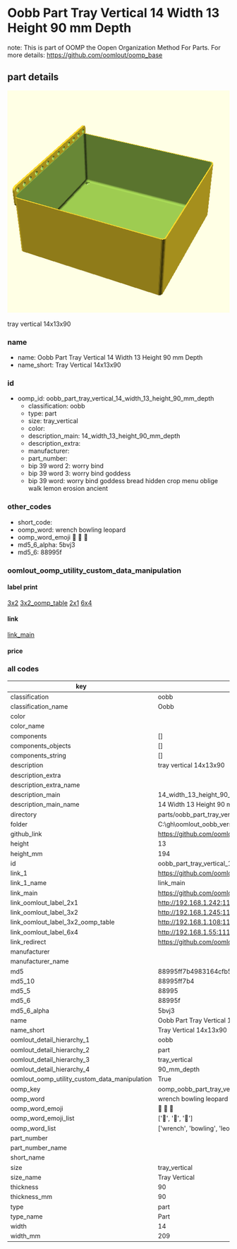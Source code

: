 # Oobb Part Tray Vertical 14 Width 13 Height 90 mm Depth  

note: This is part of OOMP the Oopen Organization Method For Parts. For more details: https://github.com/oomlout/oomp_base

##  part details
  

[![](3dpr.png)](3dpr.png)

tray vertical 14x13x90



### name
* name: Oobb Part Tray Vertical 14 Width 13 Height 90 mm Depth
* name_short: Tray Vertical 14x13x90 
### id
* oomp_id: oobb_part_tray_vertical_14_width_13_height_90_mm_depth
  * classification: oobb
  * type: part
  * size: tray_vertical
  * color: 
  * description_main: 14_width_13_height_90_mm_depth
  * description_extra: 
  * manufacturer: 
  * part_number: 
  * bip 39 word 2: worry bind
  * bip 39 word 3: worry bind goddess
  * bip 39 word: worry bind goddess bread hidden crop menu oblige walk lemon erosion ancient

### other_codes
* short_code: 
* oomp_word: wrench bowling leopard
* oomp_word_emoji :wrench: :bowling: :leopard:
* md5_6_alpha: 5bvj3
* md5_6: 88995f






### oomlout_oomp_utility_custom_data_manipulation
#### label print
[3x2](http://192.168.1.245:1112/?label=oomp%205bvj3)
[3x2_oomp_table](http://192.168.1.108:1112/?label=oomp%205bvj3)
[2x1](http://192.168.1.242:1112/?label=oomp%205bvj3)
[6x4](http://192.168.1.55:1112/?label=oomp%205bvj3)    

#### link

[link_main](https://github.com/oomlout/oomlout_oobb_version_4_generated_parts/tree/main/navigation_oomp/oobb/part/tray_vertical/14_width_13_height_90_mm_depth/part)                              

#### price







### all codes 
| key | value |  
| --- | --- |  
| classification | oobb |  
| classification_name | Oobb |  
| color |  |  
| color_name |  |  
| components | [] |  
| components_objects | [] |  
| components_string | [] |  
| description | tray vertical 14x13x90 |  
| description_extra |  |  
| description_extra_name |  |  
| description_main | 14_width_13_height_90_mm_depth |  
| description_main_name | 14 Width 13 Height 90 mm Depth |  
| directory | parts/oobb_part_tray_vertical_14_width_13_height_90_mm_depth |  
| folder | C:\gh\oomlout_oobb_version_4_generated_parts\parts\oobb_part_tray_vertical_14_width_13_height_90_mm_depth |  
| github_link | https://github.com/oomlout/oomlout_oomp_part_src/tree/main/parts/oobb_part_tray_vertical_14_width_13_height_90_mm_depth |  
| height | 13 |  
| height_mm | 194 |  
| id | oobb_part_tray_vertical_14_width_13_height_90_mm_depth |  
| link_1 | https://github.com/oomlout/oomlout_oobb_version_4_generated_parts/tree/main/navigation_oomp/oobb/part/tray_vertical/14_width_13_height_90_mm_depth/part |  
| link_1_name | link_main |  
| link_main | https://github.com/oomlout/oomlout_oobb_version_4_generated_parts/tree/main/navigation_oomp/oobb/part/tray_vertical/14_width_13_height_90_mm_depth/part |  
| link_oomlout_label_2x1 | http://192.168.1.242:1112/?label=oomp%205bvj3 |  
| link_oomlout_label_3x2 | http://192.168.1.245:1112/?label=oomp%205bvj3 |  
| link_oomlout_label_3x2_oomp_table | http://192.168.1.108:1112/?label=oomp%205bvj3 |  
| link_oomlout_label_6x4 | http://192.168.1.55:1112/?label=oomp%205bvj3 |  
| link_redirect | https://github.com/oomlout/oomlout_oobb_version_4_generated_parts/tree/main/parts/oobb_tray_vertical_14_13_90 |  
| manufacturer |  |  
| manufacturer_name |  |  
| md5 | 88995ff7b4983164cfb5b1b6c84597ee |  
| md5_10 | 88995ff7b4 |  
| md5_5 | 88995 |  
| md5_6 | 88995f |  
| md5_6_alpha | 5bvj3 |  
| name | Oobb Part Tray Vertical 14 Width 13 Height 90 mm Depth |  
| name_short | Tray Vertical 14x13x90  |  
| oomlout_detail_hierarchy_1 | oobb |  
| oomlout_detail_hierarchy_2 | part |  
| oomlout_detail_hierarchy_3 | tray_vertical |  
| oomlout_detail_hierarchy_4 | 90_mm_depth |  
| oomlout_oomp_utility_custom_data_manipulation | True |  
| oomp_key | oomp_oobb_part_tray_vertical_14_width_13_height_90_mm_depth |  
| oomp_word | wrench bowling leopard |  
| oomp_word_emoji | :wrench: :bowling: :leopard: |  
| oomp_word_emoji_list | [':wrench:', ':bowling:', ':leopard:'] |  
| oomp_word_list | ['wrench', 'bowling', 'leopard'] |  
| part_number |  |  
| part_number_name |  |  
| short_name |  |  
| size | tray_vertical |  
| size_name | Tray Vertical |  
| thickness | 90 |  
| thickness_mm | 90 |  
| type | part |  
| type_name | Part |  
| width | 14 |  
| width_mm | 209 |  
